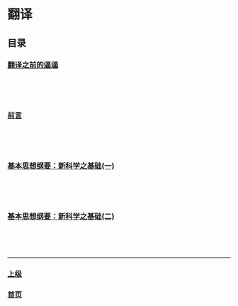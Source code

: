 # 翻译
## 目录


### [翻译之前的逼逼](./ANewKindOfScience/0000.md)
<br><br><br>  

### [前言](./ANewKindOfScience/0001.md)
<br><br><br> 

### [基本思想纲要：新科学之基础(一)](./ANewKindOfScience/0002.md)
<br><br><br> 

### [基本思想纲要：新科学之基础(二)](./ANewKindOfScience/0003.md)
<br><br><br> 

<hr>

### [上级](../)
### [首页](../../index.html)